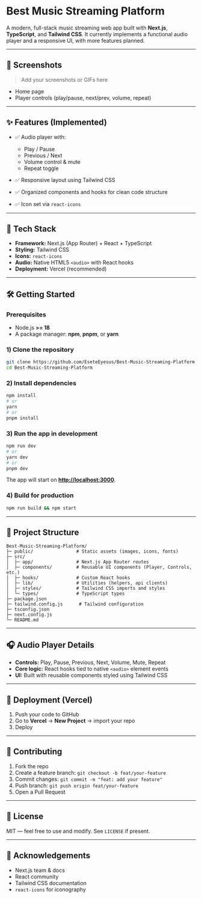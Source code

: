 # Best Music Streaming Platform

A modern, full-stack music streaming web app built with **Next.js**, **TypeScript**, and **Tailwind CSS**. It currently implements a functional audio player and a responsive UI, with more features planned.

---

## 📸 Screenshots

> Add your screenshots or GIFs here

* Home page
* Player controls (play/pause, next/prev, volume, repeat)

---

## ✨ Features (Implemented)

* ✅ Audio player with:

  * Play / Pause
  * Previous / Next
  * Volume control & mute
  * Repeat toggle
* ✅ Responsive layout using Tailwind CSS
* ✅ Organized components and hooks for clean code structure
* ✅ Icon set via `react-icons`

---

## 🧰 Tech Stack

* **Framework:** Next.js (App Router) + React + TypeScript
* **Styling:** Tailwind CSS
* **Icons:** `react-icons`
* **Audio:** Native HTML5 `<audio>` with React hooks
* **Deployment:** Vercel (recommended)

---

## 🛠️ Getting Started

### Prerequisites

* Node.js **>= 18**
* A package manager: **npm**, **pnpm**, or **yarn**

### 1) Clone the repository

```bash
git clone https://github.com/EseteEyesus/Best-Music-Streaming-Platform.git
cd Best-Music-Streaming-Platform
```

### 2) Install dependencies

```bash
npm install
# or
yarn
# or
pnpm install
```

### 3) Run the app in development

```bash
npm run dev
# or
yarn dev
# or
pnpm dev
```

The app will start on **[http://localhost:3000](http://localhost:3000)**.

### 4) Build for production

```bash
npm run build && npm start
```

---

## 📁 Project Structure

```
Best-Music-Streaming-Platform/
├─ public/                # Static assets (images, icons, fonts)
├─ src/
│  ├─ app/                # Next.js App Router routes
│  ├─ components/         # Reusable UI components (Player, Controls, etc.)
│  ├─ hooks/              # Custom React hooks
│  ├─ lib/                # Utilities (helpers, api clients)
│  ├─ styles/             # Tailwind CSS imports and styles
│  └─ types/              # TypeScript types
├─ package.json
├─ tailwind.config.js      # Tailwind configuration
├─ tsconfig.json
├─ next.config.js
└─ README.md
```

---

## 🎧 Audio Player Details

* **Controls:** Play, Pause, Previous, Next, Volume, Mute, Repeat
* **Core logic:** React hooks tied to native `<audio>` element events
* **UI:** Built with reusable components styled using Tailwind CSS

---

## 🚀 Deployment (Vercel)

1. Push your code to GitHub
2. Go to **Vercel** → **New Project** → import your repo
3. Deploy

---

## 🧩 Contributing

1. Fork the repo
2. Create a feature branch: `git checkout -b feat/your-feature`
3. Commit changes: `git commit -m "feat: add your feature"`
4. Push branch: `git push origin feat/your-feature`
5. Open a Pull Request

---

## 📄 License

MIT — feel free to use and modify. See `LICENSE` if present.

---

## 🙌 Acknowledgements

* Next.js team & docs
* React community
* Tailwind CSS documentation
* `react-icons` for iconography

